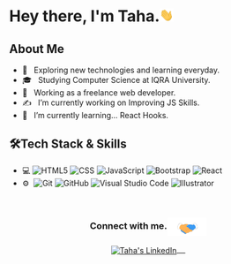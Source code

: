 <h1>Hey there, I'm Taha.<img src="https://github.com/mtahashahid/mtahashahid/blob/main/Assets/Hi.gif" width="25px"></h1>

<h2>About Me</h2>

- 🤔 &nbsp; Exploring new technologies and learning everyday.
- 🎓 &nbsp; Studying Computer Science at IQRA University.
- 💼 &nbsp; Working as a freelance web developer.
- ✍️ &nbsp; I’m currently working on Improving JS Skills.
- 🌱 &nbsp; I’m currently learning... React Hooks.

<h2>🛠Tech Stack & Skills</h2>

- 💻
  ![HTML5](https://img.shields.io/badge/-HTML5-333333?style=flat&logo=HTML5)
  ![CSS](https://img.shields.io/badge/-CSS-333333?style=flat&logo=CSS3&logoColor=1572B6)
  ![JavaScript](https://img.shields.io/badge/-JavaScript-333333?style=flat&logo=javascript)
  ![Bootstrap](https://img.shields.io/badge/-Bootstrap-333333?style=flat&logo=bootstrap&logoColor=563D7C)
  ![React](https://img.shields.io/badge/-React-333333?style=flat&logo=react)
- ⚙️&nbsp;
  ![Git](https://img.shields.io/badge/-Git-333333?style=flat&logo=git)
  ![GitHub](https://img.shields.io/badge/-GitHub-333333?style=flat&logo=github)
  ![Visual Studio Code](https://img.shields.io/badge/-Visual%20Studio%20Code-333333?style=flat&logo=visual-studio-code&logoColor=007ACC) 
  ![Illustrator](https://img.shields.io/badge/-Illustrator-333333?style=flat&logo=adobe-illustrator)

<br/>
 
<div align="center">
  <h3 align="center">Connect with me.<img align="center" src="https://github.com/mtahashahid/mtahashahid/blob/main/Assets/Handshake.gif" height="33px" /></h3> 
</div>
<p align="center">
 <a href="https://www.linkedin.com/in/muhammad-taha-857a42180/" target="blank">
  <img align="center" alt="Taha's LinkedIn" width="30px" src="https://www.vectorlogo.zone/logos/linkedin/linkedin-icon.svg" /> &nbsp; &nbsp;
 </a>
</p>
